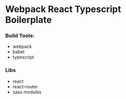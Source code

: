 # Webpack React Typescript Boilerplate

### Build Tools:

- webpack
- babel
- typescript

### Libs

- react
- react-router
- sass modules
